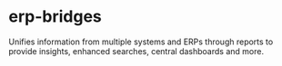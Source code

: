 # erp-bridges
Unifies information from multiple systems and ERPs through reports to provide insights, enhanced searches, central dashboards and more.
